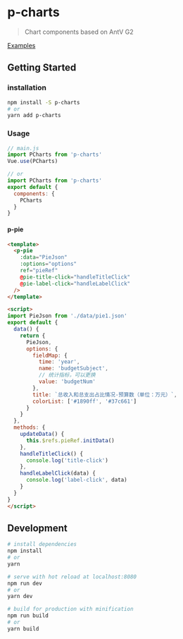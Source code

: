 # p-charts

> Chart components based on AntV G2

[Examples](http://silianpan.cn/p-charts)

## Getting Started

### installation

```bash
npm install -S p-charts
# or
yarn add p-charts
```

### Usage

```js
// main.js
import PCharts from 'p-charts'
Vue.use(PCharts)

// or
import PCharts from 'p-charts'
export default {
  components: {
    PCharts
  }
}
```

#### p-pie

```html
<template>
  <p-pie
    :data="PieJson"
    :options="options"
    ref="pieRef"
    @pie-title-click="handleTitleClick"
    @pie-label-click="handleLabelClick"
  />
</template>

<script>
import PieJson from './data/pie1.json'
export default {
  data() {
    return {
      PieJson,
      options: {
        fieldMap: {
          time: 'year',
          name: 'budgetSubject',
          // 统计指标，可以更换
          value: 'budgetNum'
        },
        title: `总收入和总支出占比情况-预算数（单位：万元）`,
        colorList: ['#1890ff', '#37c661']
      }
    }
  },
  methods: {
    updateData() {
      this.$refs.pieRef.initData()
    },
    handleTitleClick() {
      console.log('title-click')
    },
    handleLabelClick(data) {
      console.log('label-click', data)
    }
  }
}
</script>
```

## Development

``` bash
# install dependencies
npm install
# or
yarn

# serve with hot reload at localhost:8080
npm run dev
# or
yarn dev

# build for production with minification
npm run build
# or
yarn build
```
